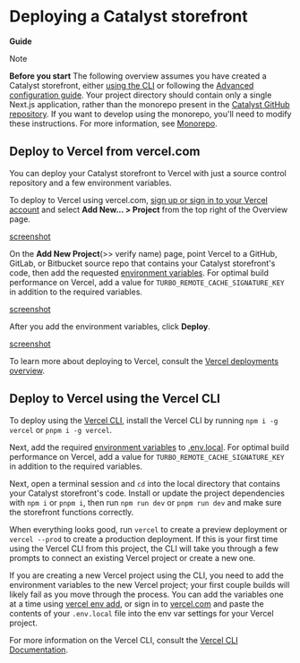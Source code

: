 # Deploying a Catalyst storefront
**Guide**

> [!NOTE]
> **Before you start**
> The following overview assumes you have created a Catalyst storefront, either [using the CLI]() or following the [Advanced configuration guide](). Your project directory should contain only a single Next.js application, rather than the monorepo present in the [Catalyst GitHub repository](https://github.com/bigcommerce/catalyst). If you want to develop using the monorepo, you'll need to modify these instructions. For more information, see [Monorepo](/docs/monorepo.md).

## Deploy to Vercel from vercel.com

You can deploy your Catalyst storefront to Vercel with just a source control repository and a few environment variables.

To deploy to Vercel using vercel.com, [sign up or sign in to your Vercel account]() and select **Add New... > Project** from the top right of the Overview page.

[screenshot]()

On the **Add New Project**(>> verify name) page, point Vercel to a GitHub, GitLab, or Bitbucket source repo that contains your Catalyst storefront's code, then add the requested [environment variables](/docs/environment-variables.md). For optimal build performance on Vercel, add a value for `TURBO_REMOTE_CACHE_SIGNATURE_KEY` in addition to the required variables.

[screenshot]()

After you add the environment variables, click **Deploy**.

[screenshot]()

To learn more about deploying to Vercel, consult the [Vercel deployments overview](https://vercel.com/docs/deployments/overview).

## Deploy to Vercel using the Vercel CLI

To deploy using the [Vercel CLI](https://vercel.com/docs/cli), install the Vercel CLI by running `npm i -g vercel` or `pnpm i -g vercel`.

Next, add the required [environment variables](/docs/environment-variables.md) to [.env.local](/.env.example). For optimal build performance on Vercel, add a value for `TURBO_REMOTE_CACHE_SIGNATURE_KEY` in addition to the required variables.

Next, open a terminal session and `cd` into the local directory that contains your Catalyst storefront's code. Install or update the project dependencies with `npm i` or `pnpm i`, then run `npm run dev` or `pnpm run dev` and make sure the storefront functions correctly.

When everything looks good, run `vercel` to create a preview deployment or `vercel --prod` to create a production deployment. If this is your first time using the Vercel CLI from this project, the CLI will take you through a few prompts to connect an existing Vercel project or create a new one.

If you are creating a new Vercel project using the CLI, you need to add the environment variables to the new Vercel project; your first couple builds will likely fail as you move through the process. You can add the variables one at a time using [vercel env add](https://vercel.com/docs/cli/env), or sign in to [vercel.com](https://vercel.com) and paste the contents of your `.env.local` file into the env var settings for your Vercel project.

For more information on the Vercel CLI, consult the [Vercel CLI Documentation](https://vercel.com/docs/cli).
